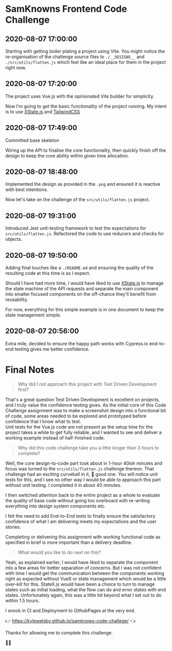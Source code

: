 # SamKnowns Frontend Code Challenge

## 2020-08-07 17:00:00
Starting with getting boiler plating a project using Vite.
You might notice the re-organisation of the challenge source files to `./__DESIGNS__` and `./src/utils/flatten.js` which feel like an ideal place for them in the project right now. 

## 2020-08-07 17:20:00
The project uses Vue.js with the opinionated Vite builder for simplicity. 

Now I'm going to get the basic functionality of the project running.  My intent is to use [XState.js](https://xstate.js.org/) and [TailwindCSS](https://tailwindcss.com/)

## 2020-08-07 17:49:00
Committed base skeleton

Wiring up the API to finalise the core functionality, then quickly finish off the design to keep the core ability within given time allocation. 

## 2020-08-07 18:48:00

Implemented the design as provided in the `.png` and ensured it is reactive with best intentions. 

Now let's take on the challenge of the `src/utils/flatten.js` project.

## 2020-08-07 19:31:00

Introduced Jest unit-testing framework to test the expectations for `src/utils/flatten.js`.  Refactored the code to use reducers and checks for objects.

## 2020-08-07 19:50:00

Adding final touches like a `./README.md` and ensuring the quality of the resulting code at this time is as I expect. 

Should I have had more time, I would have liked to use [XState.js](https://xstate.js.org/) to manage the state machine of the API requests and separate the main component into smaller focused components on the off-chance they'll benefit from reusability. 

For now, everything for this simple example is in one document to keep the state management simple.

## 2020-08-07 20:56:00

Extra mile, decided to ensure the happy path works with Cypress.io end-to-end testing gives me better confidence. 


# Final Notes
>Why did I not approach this project with Test Driven Development first?

That's a great question Test Driven Development is excellent on projects, and I truly value the confidence testing gives. 
As the initial core of this Code Challenge assignment was to make a screenshot design into a functional bit of code, some areas needed to be explored and prototyped before confidence that I know what to test.  
Unit tests for the Vue.js code are not present as the setup time for the project takes a while to get fully reliable, and I wanted to see and deliver a working example instead of half-finished code. 

> Why did this code challenge take you a little longer than 3 hours to complete?

Well, the core design-to-code part took about in 1-hour 40ish minutes and focus was turned to the `src/utils/flatten.js` challenge thereon.  That challenge had an exciting curveball in it, 👏 good one.  You will notice unit tests for this, and I see no other way I would be able to approach this part without unit testing. I completed it in about 40 minutes. 

I then switched attention back to the entire project as a whole to evaluate the quality of base code without going too overboard with re-writing everything into design system components etc.  

I felt the need to add End-to-End tests to finally ensure the satisfactory confidence of what I am delivering meets my expectations and the user stories.

Completing or delivering this assignment with working functional code as specified in brief is more important than a delivery deadline. 

> What would you like to do next on this?

Yeah, as explained earlier, I would have liked to separate the component into a few areas for better separation of concerns.  But I was not confident with time I would get the communication between the components working right as expected without VueX or state management which would be a little over-kill for this. 
StateX.js would have been a choice to turn to manage states such as initial loading, what the flow can do and error states with end states. Unfortunately again, this was a little bit beyond what I set out to do within 1.5 hours. 

I snook in CI and Deployment to GithubPages at the very end.

👉 https://kylewelsby.github.io/samknows-code-challege/ 👈

Thanks for allowing me to complete this challenge.

🙏🏾